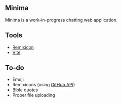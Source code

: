 ## Minima

Minima is a work-in-progress chatting web application.

## Tools

- [Remixicon](https://remixicon.com/)
- [Vite](https://vitejs.dev/)

## To-do

- Emoji
- Remixicons (using [GitHub API](https://docs.github.com/es/rest/git/trees#get-a-tree))
- Bible quotes
- Proper file uploading